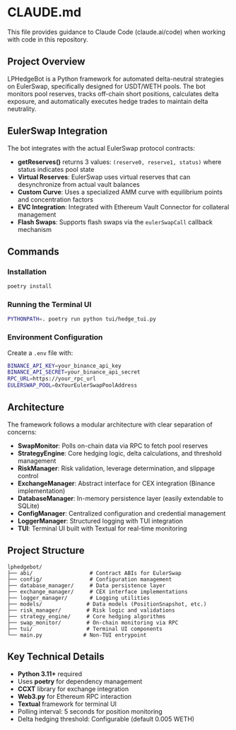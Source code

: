 # CLAUDE.md

This file provides guidance to Claude Code (claude.ai/code) when working with code in this repository.

## Project Overview

LPHedgeBot is a Python framework for automated delta-neutral strategies on EulerSwap, specifically designed for USDT/WETH pools. The bot monitors pool reserves, tracks off-chain short positions, calculates delta exposure, and automatically executes hedge trades to maintain delta neutrality.

## EulerSwap Integration

The bot integrates with the actual EulerSwap protocol contracts:
- **getReserves()** returns 3 values: `(reserve0, reserve1, status)` where status indicates pool state
- **Virtual Reserves**: EulerSwap uses virtual reserves that can desynchronize from actual vault balances
- **Custom Curve**: Uses a specialized AMM curve with equilibrium points and concentration factors
- **EVC Integration**: Integrated with Ethereum Vault Connector for collateral management
- **Flash Swaps**: Supports flash swaps via the `eulerSwapCall` callback mechanism

## Commands

### Installation
```bash
poetry install
```

### Running the Terminal UI
```bash
PYTHONPATH=. poetry run python tui/hedge_tui.py
```

### Environment Configuration
Create a `.env` file with:
```bash
BINANCE_API_KEY=your_binance_api_key
BINANCE_API_SECRET=your_binance_api_secret
RPC_URL=https://your_rpc_url
EULERSWAP_POOL=0xYourEulerSwapPoolAddress
```

## Architecture

The framework follows a modular architecture with clear separation of concerns:

- **SwapMonitor**: Polls on-chain data via RPC to fetch pool reserves
- **StrategyEngine**: Core hedging logic, delta calculations, and threshold management
- **RiskManager**: Risk validation, leverage determination, and slippage control
- **ExchangeManager**: Abstract interface for CEX integration (Binance implementation)
- **DatabaseManager**: In-memory persistence layer (easily extendable to SQLite)
- **ConfigManager**: Centralized configuration and credential management
- **LoggerManager**: Structured logging with TUI integration
- **TUI**: Terminal UI built with Textual for real-time monitoring

## Project Structure

```
lphedgebot/
├── abi/                  # Contract ABIs for EulerSwap
├── config/               # Configuration management
├── database_manager/     # Data persistence layer
├── exchange_manager/     # CEX interface implementations
├── logger_manager/       # Logging utilities
├── models/              # Data models (PositionSnapshot, etc.)
├── risk_manager/        # Risk logic and validations
├── strategy_engine/     # Core hedging algorithms
├── swap_monitor/        # On-chain monitoring via RPC
├── tui/                 # Terminal UI components
└── main.py             # Non-TUI entrypoint
```

## Key Technical Details

- **Python 3.11+** required
- Uses **poetry** for dependency management
- **CCXT** library for exchange integration
- **Web3.py** for Ethereum RPC interaction
- **Textual** framework for terminal UI
- Polling interval: 5 seconds for position monitoring
- Delta hedging threshold: Configurable (default 0.005 WETH)